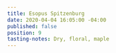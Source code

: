```yaml
---
title: Esopus Spitzenburg
date: 2020-04-04 16:05:00 -04:00
published: false
position: 9
tasting-notes: Dry, floral, maple
---
```


